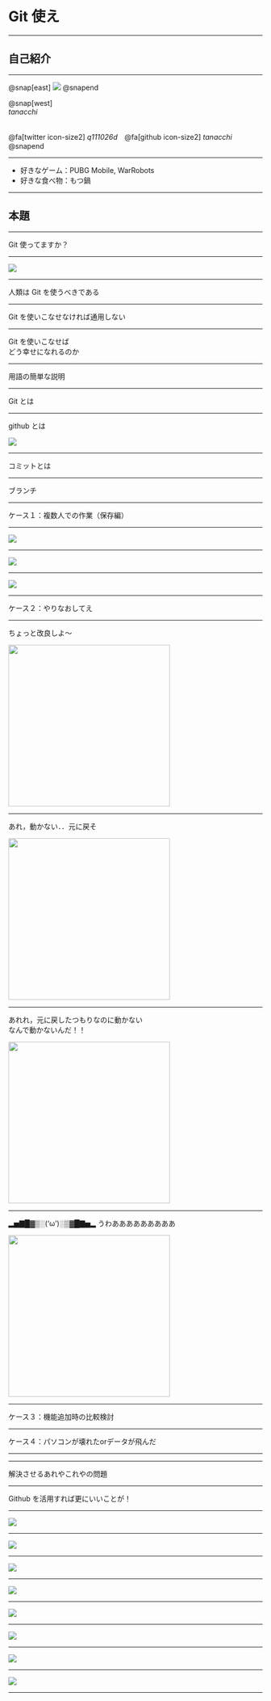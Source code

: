 # Git 使え

---

## 自己紹介

---

@snap[east]
<img src="rogue_game/assets/tanacchi.jpeg" />
@snapend

@snap[west]
<br>
*tanacchi* <br><br>

@fa[twitter icon-size2] *q111026d*　@fa[github  icon-size2] *tanacchi*  
@snapend

---

* 好きなゲーム：PUBG Mobile, WarRobots
* 好きな食べ物：もつ鍋

---

## 本題

---

Git 使ってますか？

---

<img src="ltx-2/assets/git.png" />

---

人類は Git を使うべきである

---

Git を使いこなせなければ通用しない

---

Git を使いこなせば  
どう幸せになれるのか

---

用語の簡単な説明

---

Git とは

---

github とは

<img src="ltx-2/assets/github.png" />

---

コミットとは

---

ブランチ

---

ケース１：複数人での作業（保存編）


---

<img src="ltx-2/assets/edit_no_git_1.png" />

---

<img src="ltx-2/assets/edit_no_git_2.png" />

---

<img src="ltx-2/assets/edit_no_git_wasted.png" />

---

ケース２：やりなおしてえ

---

ちょっと改良しよ〜

<img src="ltx-2/assets/kaisya_man.png" width="320" height="320" />

---

あれ，動かない．．元に戻そ

<img src="ltx-2/assets/kaisya_komaru_man.png" width="320" height="320" />

---

あれれ，元に戻したつもりなのに動かない  
なんで動かないんだ！！

<img src="ltx-2/assets/kaisya_man_bad.png" width="320" height="320" />

---

▂▅▇█▓▒░(‘ω’)░▒▓█▇▅▂ うわあああああああああ


<img src="ltx-2/assets/bakuhatsu.png" width="320" height="320" />

---

ケース３：機能追加時の比較検討

---

ケース４：パソコンが壊れたorデータが飛んだ

---

---

解決させるあれやこれやの問題

---

Github を活用すれば更にいいことが！

---

<img src="ltx-2/assets/my-page.png" />

---

<img src="ltx-2/assets/dashboard.png" />

---

<img src="ltx-2/assets/contributions.png" />

---

<img src="ltx-2/assets/diff.png" />

---

<img src="ltx-2/assets/network.png" />

---

<img src="ltx-2/assets/traffic.png" />

---

<img src="ltx-2/assets/wiki.png" />

---

<img src="ltx-2/assets/todo-list.png" />

---

